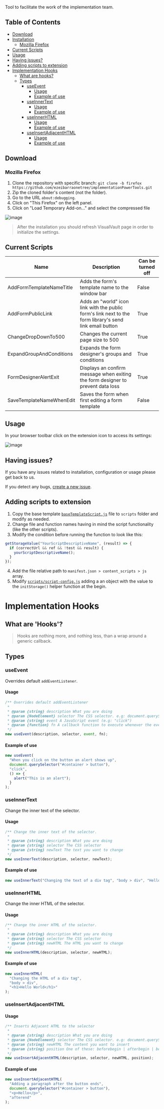 Tool to facilitate the work of the implementation team.

## Table of Contents

- [Download](#download)
- [Installation](#installation)
  - [Mozilla Firefox](#mozilla-firefox)
- [Current Scripts](#current-scripts)
- [Usage](#usage)
- [Having issues?](#having-issues)
- [Adding scripts to extension](#adding-scripts-to-extension)
- [Implementation Hooks](#implementation-hooks)
  - [What are hooks?](#what-are-hooks)
  - [Types](#types)
    - [useEvent](#useevent)
      - [Usage](#usage-1)
      - [Example of use](#example-of-use)
    - [useInnerText](#useinnertext)
      - [Usage](#usage-2)
      - [Example of use](#example-of-use-1)
    - [useInnerHTML](#useinnerhtml)
      - [Usage](#usage-3)
      - [Example of use](#example-of-use-2)
    - [useInsertAdjacentHTML](#useinsertadjacenthtml)
      - [Usage](#usage-4)
      - [Example of use](#example-of-use-3)

## Download

### Mozilla Firefox

1. Clone the repository with specific branch: `git clone -b firefox https://github.com/ezeibarraonetree/implementationPowerTools.git`
2. Zip the cloned folder's content (not the folder).
3. Go to the URL `about:debugging`.
4. Click on "This Firefox" on the left panel.
5. Click on "Load Temporary Add-on..." and select the compressed file

![image](https://user-images.githubusercontent.com/109621179/193043025-753fe0c2-aec6-4c69-be5d-e6af5054b7f3.png)

> After the installation you should refresh VisualVault page in order to initialize the settings.

## Current Scripts

| Name | Description | Can be turned off |
| ----- | ----------- | ----------------- |
| AddFormTemplateNameTitle | Adds the form's template name to the window bar | False |
| AddFormPublicLink | Adds an "world" icon link with the public form's link next to the form library's send link email button | True |
| ChangeDropDownTo500 | Changes the current page size to 500 | True |
| ExpandGroupAndConditions | Expands the form designer's groups and conditions | True |
| FormDesignerAlertExit | Displays an confirm message when exiting the form designer to prevent data loss | True |
| SaveTemplateNameWhenEdit | Saves the form when first editing a form template | False |

## Usage

In your browser toolbar click on the extension icon to access its settings:

![image](https://user-images.githubusercontent.com/109621179/192633777-4abfe977-2bd8-42dd-be46-6ee02f1c2500.png)

## Having issues?

If you have any issues related to installation, configuration or usage please get back to us.

If you detect any bugs, [create a new issue](https://github.com/ezeibarraonetree/implementationPowerTools/issues/new).

## Adding scripts to extension

1. Copy the base template [`baseTemplateScript.js`](https://github.com/ezeibarraonetree/implementationPowerTools/blob/main/baseTemplateScript.js) file to `scripts` folder and modify as needed.
2. Change file and function names having in mind the script functionality (like the other scripts).
3. Modify the condition before running the function to look like this:

```js
getStorageValue("YourScriptDescriptiveName", (result) => {
  if (correctUrl && ref && !test && result) {
    yourScriptDescriptiveName();
  }
});
```

4. Add the file relative path to `manifest.json > content_scripts > js` array.
5. Modify [`scripts/script-config.js`](https://github.com/ezeibarraonetree/implementationPowerTools/blob/main/scripts/script-config.js) adding a an object with the value to the `initStorage()` helper function at the begin.

# Implementation Hooks

## What are 'Hooks'?

> Hooks are nothing more, and nothing less, than a wrap around a generic callback.

## Types

### useEvent

Overrides default `addEventListener`.

#### Usage

```js
/** Overrides default addEventListener
 *
 * @param {string} description What you are doing
 * @param {NodeElement} selector The CSS selector. e.g: document.querySelector("#container > button")
 * @param {string} event A JavaScript event (e.g: "click")
 * @param {function} fn A callback function to execute whenever the event occurs
 */
new useEvent(description, selector, event, fn);
```

#### Example of use

```js
new useEvent(
  "When you click on the button an alert shows up",
  document.querySelector("#container > button"),
  "click",
  () => {
    alert("This is an alert");
  }
);
```

### useInnerText

Change the inner text of the selector.

#### Usage

```js
/** Change the inner text of the selector.
 *
 * @param {string} description What you are doing
 * @param {string} selector The CSS selector
 * @param {string} newText The text you want to change
 */
new useInnerText(description, selector, newText);
```

#### Example of use

```js
new useInnerText("Changing the text of a div tag", "body > div", "Hello World");
```

### useInnerHTML

Change the inner HTML of the selector.

#### Usage

```js
/** Change the inner HTML of the selector.
 *
 * @param {string} description What you are doing
 * @param {string} selector The CSS selector
 * @param {string} newHTML The HTML you want to change
 */
new useInnerHTML(description, selector, newHTML);
```

#### Example of use

```js
new useInnerHTML(
  "Changing the HTML of a div tag",
  "body > div",
  "<h1>Hello World</h1>"
);
```

### useInsertAdjacentHTML

#### Usage

```js
/** Inserts Adjacent HTML to the selector
 *
 * @param {string} description What you are doing
 * @param {NodeElement} selector The CSS selector. e.g: document.querySelector("#container > button")
 * @param {string} newHTML The content you want to insert
 * @param {string} position One of these: beforebegin | afterbegin | beforeend | afterend
 */
new useInsertAdjacentHTML(description, selector, newHTML, position);
```

#### Example of use

```js
new useInsertAdjacentHTML(
  "Adding a paragraph after the button ends",
  document.querySelector("#container > button"),
  "<p>Hello</p>",
  "afterend"
);
```
